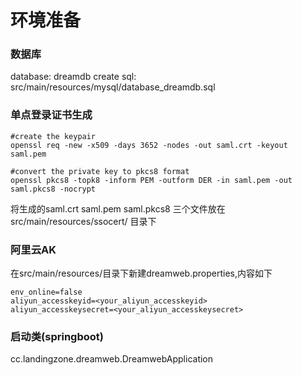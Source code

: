 # 环境准备

### 数据库
database: dreamdb
create sql: src/main/resources/mysql/database_dreamdb.sql

### 单点登录证书生成

```shell
#create the keypair
openssl req -new -x509 -days 3652 -nodes -out saml.crt -keyout saml.pem

#convert the private key to pkcs8 format
openssl pkcs8 -topk8 -inform PEM -outform DER -in saml.pem -out saml.pkcs8 -nocrypt
```

将生成的saml.crt saml.pem  saml.pkcs8 三个文件放在src/main/resources/ssocert/ 目录下


### 阿里云AK
在src/main/resources/目录下新建dreamweb.properties,内容如下
```properties
env_online=false
aliyun_accesskeyid=<your_aliyun_accesskeyid>
aliyun_accesskeysecret=<your_aliyun_accesskeysecret>
```

### 启动类(springboot)
cc.landingzone.dreamweb.DreamwebApplication

